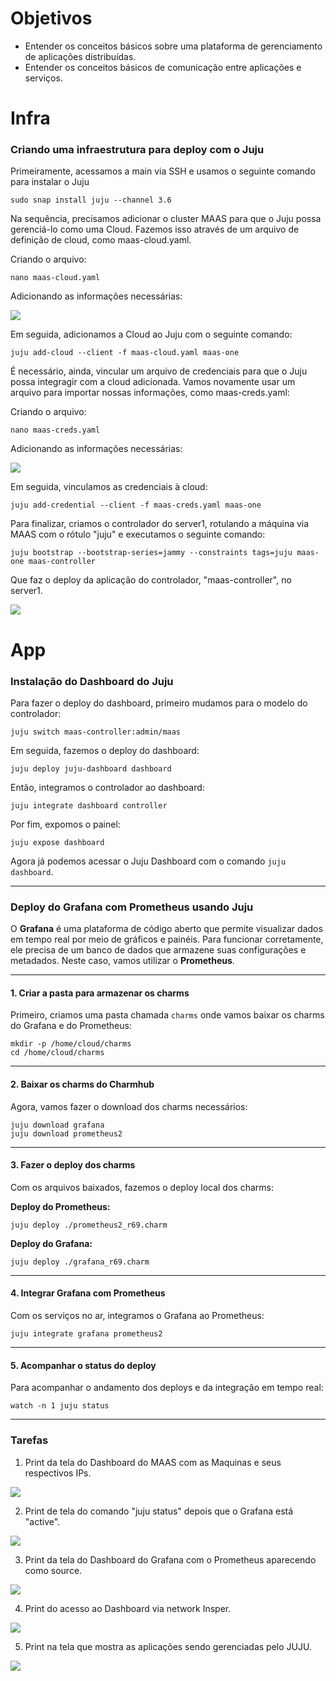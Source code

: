 # Objetivos

- Entender os conceitos básicos sobre uma plataforma de gerenciamento de aplicações distribuídas.
- Entender os conceitos básicos de comunicação entre aplicações e serviços.


# Infra

### Criando uma infraestrutura para deploy com o Juju

Primeiramente, acessamos a main via SSH e usamos o seguinte comando para instalar o Juju

```
sudo snap install juju --channel 3.6
```

Na sequência, precisamos adicionar o cluster MAAS para que o Juju possa gerenciá-lo como uma Cloud. Fazemos isso através de um arquivo de definição de cloud, como maas-cloud.yaml.

Criando o arquivo:

```
nano maas-cloud.yaml
```

Adicionando as informações necessárias:

![](img/file_maas_cloud.png)

Em seguida, adicionamos a Cloud ao Juju com o seguinte comando:

```
juju add-cloud --client -f maas-cloud.yaml maas-one
```

É necessário, ainda, vincular um arquivo de credenciais para que o Juju possa integragir com a cloud adicionada. Vamos novamente usar um arquivo para importar nossas informações, como maas-creds.yaml:

Criando o arquivo:

```
nano maas-creds.yaml
```

Adicionando as informações necessárias:

![](img/file_maas_creds.png)

Em seguida, vinculamos as credenciais à cloud:

```
juju add-credential --client -f maas-creds.yaml maas-one
```

Para finalizar, criamos o controlador do server1, rotulando a máquina via MAAS com o rótulo "juju" e executamos o seguinte comando:

```
juju bootstrap --bootstrap-series=jammy --constraints tags=juju maas-one maas-controller
```

Que faz o deploy da aplicação do controlador, "maas-controller", no server1.

![](img/bootstrap_maas_controller.png)


# App

### Instalação do Dashboard do Juju

Para fazer o deploy do dashboard, primeiro mudamos para o modelo do controlador:

```
juju switch maas-controller:admin/maas
```

Em seguida, fazemos o deploy do dashboard:

```
juju deploy juju-dashboard dashboard
```

Então, integramos o controlador ao dashboard:

```
juju integrate dashboard controller
```

Por fim, expomos o painel:

```
juju expose dashboard
```

Agora já podemos acessar o Juju Dashboard com o comando ```juju dashboard```.

---

### Deploy do Grafana com Prometheus usando Juju

O **Grafana** é uma plataforma de código aberto que permite visualizar dados em tempo real por meio de gráficos e painéis. Para funcionar corretamente, ele precisa de um banco de dados que armazene suas configurações e metadados. Neste caso, vamos utilizar o **Prometheus**.

---

#### 1. Criar a pasta para armazenar os charms

Primeiro, criamos uma pasta chamada `charms` onde vamos baixar os charms do Grafana e do Prometheus:

```
mkdir -p /home/cloud/charms
cd /home/cloud/charms
```

---

#### 2. Baixar os charms do Charmhub

Agora, vamos fazer o download dos charms necessários:

```
juju download grafana
juju download prometheus2
```

---

#### 3. Fazer o deploy dos charms

Com os arquivos baixados, fazemos o deploy local dos charms:

**Deploy do Prometheus:**

```
juju deploy ./prometheus2_r69.charm
```

**Deploy do Grafana:**

```
juju deploy ./grafana_r69.charm
```

---

#### 4. Integrar Grafana com Prometheus

Com os serviços no ar, integramos o Grafana ao Prometheus:

```
juju integrate grafana prometheus2
```

---

#### 5. Acompanhar o status do deploy

Para acompanhar o andamento dos deploys e da integração em tempo real:

```
watch -n 1 juju status
```

---

### Tarefas

1. Print da tela do Dashboard do MAAS com as Maquinas e seus respectivos IPs.

![](img/print_maas.jpg)

2. Print de tela do comando "juju status" depois que o Grafana está "active".

![](img/juju_status_1.jpg)

3. Print da tela do Dashboard do Grafana com o Prometheus aparecendo como source.

![](img/print_grafana.jpg)

4. Print do acesso ao Dashboard via network Insper.

![](img/print_acesso_dashboard.jpg)

5. Print na tela que mostra as aplicações sendo gerenciadas pelo JUJU.

![](img/aplicacoes_juju.jpg)